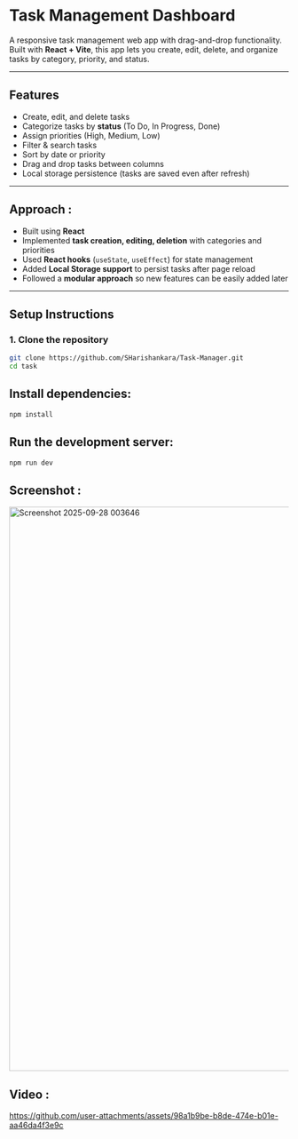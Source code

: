 # Task Management Dashboard
A responsive task management web app with drag-and-drop functionality.  
Built with **React + Vite**, this app lets you create, edit, delete, and organize tasks by category, priority, and status.

---

## Features
- Create, edit, and delete tasks  
- Categorize tasks by **status** (To Do, In Progress, Done)  
- Assign priorities (High, Medium, Low)  
- Filter & search tasks  
- Sort by date or priority  
- Drag and drop tasks between columns  
- Local storage persistence (tasks are saved even after refresh)
  
---

## Approach : 
- Built using **React**  
- Implemented **task creation, editing, deletion** with categories and priorities  
- Used **React hooks** (`useState`, `useEffect`) for state management  
- Added **Local Storage support** to persist tasks after page reload     
- Followed a **modular approach** so new features can be easily added later  

---

## Setup Instructions

### 1. Clone the repository
```bash
git clone https://github.com/SHarishankara/Task-Manager.git
cd task
```

## Install dependencies:
```bash
npm install
```

## Run the development server:
```bash
npm run dev
```

## Screenshot : 
<img width="1919" height="1016" alt="Screenshot 2025-09-28 003646" src="https://github.com/user-attachments/assets/933fbd19-4df9-4074-b8f0-5e302396fcbf" />

## Video : 
https://github.com/user-attachments/assets/98a1b9be-b8de-474e-b01e-aa46da4f3e9c

